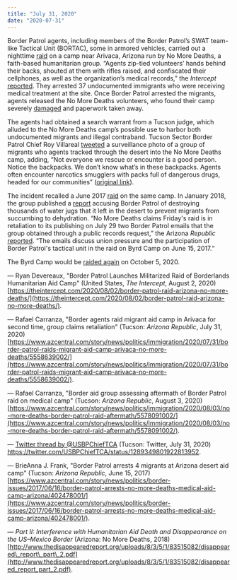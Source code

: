 ```yaml
---
title: "July 31, 2020"
date: "2020-07-31"
---
```


Border Patrol agents, including members of the Border Patrol’s SWAT team-like Tactical Unit (BORTAC), some in armored vehicles, carried out a nighttime [ra](https://www.azcentral.com/story/news/politics/immigration/2020/07/31/border-patrol-raids-migrant-aid-camp-arivaca-no-more-deaths/5558639002/)[i](https://www.azcentral.com/story/news/politics/immigration/2020/07/31/border-patrol-raids-migrant-aid-camp-arivaca-no-more-deaths/5558639002/)[d](https://www.azcentral.com/story/news/politics/immigration/2020/07/31/border-patrol-raids-migrant-aid-camp-arivaca-no-more-deaths/5558639002/) on a camp near Arivaca, Arizona run by No More Deaths, a faith-based humanitarian group. “Agents zip-tied volunteers’ hands behind their backs, shouted at them with rifles raised, and confiscated their cellphones, as well as the organization’s medical records,” the _Intercept_ [reported](https://theintercept.com/2020/08/02/border-patrol-raid-arizona-no-more-deaths/). They arrested 37 undocumented immigrants who were receiving medical treatment at the site. Once Border Patrol arrested the migrants, agents released the No More Deaths volunteers, who found their camp severely [damaged](https://www.azcentral.com/story/news/politics/immigration/2020/08/03/no-more-deaths-border-patrol-raid-aftermath/5578091002/) and paperwork taken away.

The agents had obtained a search warrant from a Tucson judge, which alluded to the No More Deaths camp’s possible use to harbor both undocumented migrants and illegal contraband. Tucson Sector Border Patrol Chief Roy Villareal [tweeted](/files/2020-07-31_villareal.pdf) a surveillance photo of a group of migrants who agents tracked through the desert into the No More Deaths camp, adding, “Not everyone we rescue or encounter is a good person. Notice the backpacks. We don’t know what’s in these backpacks. Agents often encounter narcotics smugglers with packs full of dangerous drugs, headed for our communities” ([original link](https://twitter.com/USBPChiefTCA/status/1289349801922813952)).

The incident recalled a June 2017 [raid](https://www.azcentral.com/story/news/politics/border-issues/2017/06/16/border-patrol-arrests-no-more-deaths-medical-aid-camp-arizona/402478001/) on the same camp. In January 2018, the group published a [report](http://www.thedisappearedreport.org/uploads/8/3/5/1/83515082/disappeared_report_part_2.pdf) accusing Border Patrol of destroying thousands of water jugs that it left in the desert to prevent migrants from succumbing to dehydration. “No More Deaths claims Friday's raid is in retaliation to its publishing on July 29 two Border Patrol emails that the group obtained through a public records request,” the Arizona _Republic_ [reported](https://www.azcentral.com/story/news/politics/immigration/2020/08/03/no-more-deaths-border-patrol-raid-aftermath/5578091002/). “The emails discuss union pressure and the participation of Border Patrol's tactical unit in the raid on Byrd Camp on June 15, 2017.“

The Byrd Camp would be [raided again](/event/october-5-2020/) on October 5, 2020.

— Ryan Devereaux, "Border Patrol Launches Militarized Raid of Borderlands Humanitarian Aid Camp" (United States, _The Intercept_, August 2, 2020) [https://theintercept.com/2020/08/02/border-patrol-raid-arizona-no-more-deaths/](https://theintercept.com/2020/08/02/border-patrol-raid-arizona-no-more-deaths/).

— Rafael Carranza, "Border agents raid migrant aid camp in Arivaca for second time, group claims retaliation" (Tucson: _Arizona Republic_, July 31, 2020) [https://www.azcentral.com/story/news/politics/immigration/2020/07/31/border-patrol-raids-migrant-aid-camp-arivaca-no-more-deaths/5558639002/](https://www.azcentral.com/story/news/politics/immigration/2020/07/31/border-patrol-raids-migrant-aid-camp-arivaca-no-more-deaths/5558639002/).

— Rafael Carranza, "Border aid group assessing aftermath of Border Patrol raid on medical camp" (Tucson: _Arizona Republic_, August 3, 2020) [https://www.azcentral.com/story/news/politics/immigration/2020/08/03/no-more-deaths-border-patrol-raid-aftermath/5578091002/](https://www.azcentral.com/story/news/politics/immigration/2020/08/03/no-more-deaths-border-patrol-raid-aftermath/5578091002/).

— [Twitter thread by @USBPChiefTCA](/files/2020-07-31_villareal.pdf) (Tucson: Twitter, July 31, 2020) [http](https://twitter.com/USBPChiefTCA/status/1289349801922813952)[s](https://twitter.com/USBPChiefTCA/status/1289349801922813952)[://twitter.com/USBPChiefTCA/status/1289349801922813952](https://twitter.com/USBPChiefTCA/status/1289349801922813952).

— BrieAnna J. Frank, "Border Patrol arrests 4 migrants at Arizona desert aid camp" (Tucson: _Arizona Republic_, June 15, 2017) [https://www.azcentral.com/story/news/politics/border-issues/2017/06/16/border-patrol-arrests-no-more-deaths-medical-aid-camp-arizona/402478001/](https://www.azcentral.com/story/news/politics/border-issues/2017/06/16/border-patrol-arrests-no-more-deaths-medical-aid-camp-arizona/402478001/).

— _Part II: Interference with Humanitarian Aid_ _Death and Disappearance on the US–Mexico Border_ (Arizona: No More Deaths, 2018) [http://www.thedisappearedreport.org/uploads/8/3/5/1/83515082/disappeared\_report\_part\_2.pdf](http://www.thedisappearedreport.org/uploads/8/3/5/1/83515082/disappeared_report_part_2.pdf).
